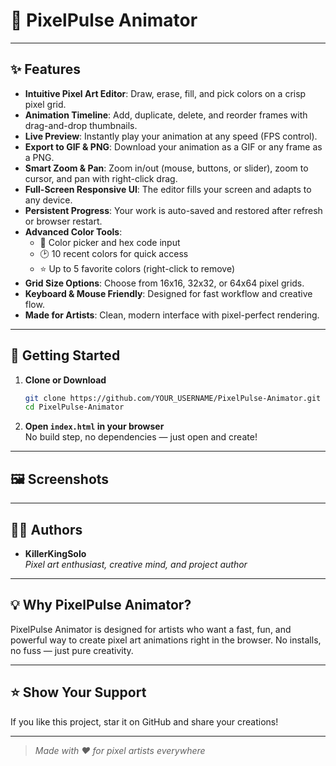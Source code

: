 # 🎨 PixelPulse Animator



---

## ✨ Features

- **Intuitive Pixel Art Editor**: Draw, erase, fill, and pick colors on a crisp pixel grid.
- **Animation Timeline**: Add, duplicate, delete, and reorder frames with drag-and-drop thumbnails.
- **Live Preview**: Instantly play your animation at any speed (FPS control).
- **Export to GIF & PNG**: Download your animation as a GIF or any frame as a PNG.
- **Smart Zoom & Pan**: Zoom in/out (mouse, buttons, or slider), zoom to cursor, and pan with right-click drag.
- **Full-Screen Responsive UI**: The editor fills your screen and adapts to any device.
- **Persistent Progress**: Your work is auto-saved and restored after refresh or browser restart.
- **Advanced Color Tools**:
  - 🎨 Color picker and hex code input
  - 🕑 10 recent colors for quick access
  - ⭐ Up to 5 favorite colors (right-click to remove)
- **Grid Size Options**: Choose from 16x16, 32x32, or 64x64 pixel grids.
- **Keyboard & Mouse Friendly**: Designed for fast workflow and creative flow.
- **Made for Artists**: Clean, modern interface with pixel-perfect rendering.

---

## 🚀 Getting Started

1. **Clone or Download**
   ```bash
   git clone https://github.com/YOUR_USERNAME/PixelPulse-Animator.git
   cd PixelPulse-Animator
   ```
2. **Open `index.html` in your browser**  
   No build step, no dependencies — just open and create!

---

## 🖼️ Screenshots


---

## 🧑‍💻 Authors

- **KillerKingSolo**  
  _Pixel art enthusiast, creative mind, and project author_

---

## 💡 Why PixelPulse Animator?

PixelPulse Animator is designed for artists who want a fast, fun, and powerful way to create pixel art animations right in the browser. No installs, no fuss — just pure creativity.

---

## ⭐️ Show Your Support

If you like this project, star it on GitHub and share your creations!

---

> _Made with ❤️ for pixel artists everywhere_

